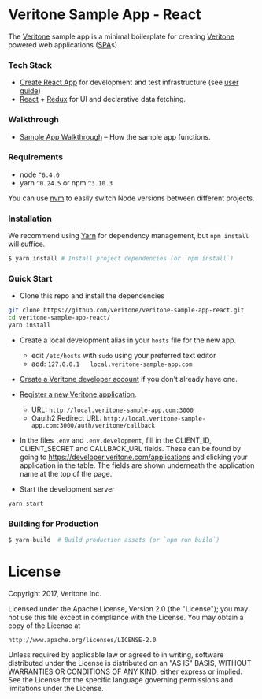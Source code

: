 # Veritone Sample App - React

The [Veritone][veri] sample app is a minimal boilerplate for creating [Veritone][veri] powered web applications ([SPA](https://en.wikipedia.org/wiki/Single-page_application)s).

### Tech Stack
* [Create React App][cra] for development and test infrastructure (see [user guide][cradocs])
* [React][react] + [Redux][redux] for UI and declarative data fetching.

### Walkthrough
* [Sample App Walkthrough][saw] – How the sample app functions.

### Requirements
* node `^6.4.0`
* yarn `^0.24.5` or npm `^3.10.3`

You can use [nvm](https://github.com/creationix/nvm#installation) to easily switch Node versions between different projects.

### Installation
We recommend using [Yarn](https://yarnpkg.com/) for dependency management, but `npm install` will suffice.

```bash
$ yarn install # Install project dependencies (or `npm install`)
```

### Quick Start
* Clone this repo and install the dependencies
```sh
git clone https://github.com/veritone/veritone-sample-app-react.git
cd veritone-sample-app-react/
yarn install
```

* Create a local development alias in your `hosts` file for the new app.
  * edit `/etc/hosts` with `sudo` using your preferred text editor
  * add: `127.0.0.1   local.veritone-sample-app.com`

* [Create a Veritone developer account](https://www.veritone.com/onboarding/#/signUp?type=developer) if you don't already have one.

* [Register a new Veritone application](https://developer.veritone.com/applications/overview/new/details).
  * URL: `http://local.veritone-sample-app.com:3000`
  * Oauth2 Redirect URL: `http://local.veritone-sample-app.com:3000/auth/veritone/callback`

* In the files `.env` and `.env.development`, fill in the CLIENT_ID, CLIENT_SECRET and CALLBACK_URL fields. These can be found by going to https://developer.veritone.com/applications and clicking your application in the table. The fields are shown underneath the application name at the top of the page.

* Start the development server
```sh
yarn start
```

### Building for Production
```bash
$ yarn build  # Build production assets (or `npm run build`)
```

[cra]: https://github.com/facebookincubator/create-react-app
[cradocs]: https://github.com/facebookincubator/create-react-app/blob/master/packages/react-scripts/template/README.md
[react]: https://facebook.github.io/react/
[redux]: http://redux.js.org/
[veri]: https://veritone.com/
[saw]: https://veritone-developer.atlassian.net/wiki/spaces/DOC/pages/17989665/Sample+App+Walkthrough
[rdce]: https://chrome.google.com/webstore/detail/redux-devtools/lmhkpmbekcpmknklioeibfkpmmfibljd

# License
Copyright 2017, Veritone Inc.

Licensed under the Apache License, Version 2.0 (the "License");
you may not use this file except in compliance with the License.
You may obtain a copy of the License at

    http://www.apache.org/licenses/LICENSE-2.0

Unless required by applicable law or agreed to in writing, software
distributed under the License is distributed on an "AS IS" BASIS,
WITHOUT WARRANTIES OR CONDITIONS OF ANY KIND, either express or implied.
See the License for the specific language governing permissions and
limitations under the License.
